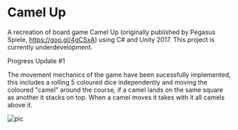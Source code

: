 # Camel Up
A recreation of board game Camel Up (originally published by Pegasus Spiele, https://goo.gl/4gCSxA) using C# and Unity 2017. This project is currently underdevelopment. 

Progress Update #1

The movement mechanics of the game have been sucessfully implemented, this includes a rolling 5 coloured dice independently and moving the coloured "camel" around the course, if a camel lands on the same square as another it stacks on top. When a camel moves it takes with it all camels above it. 

![pic](camel-up/camel_up_1_picture.PNG )
